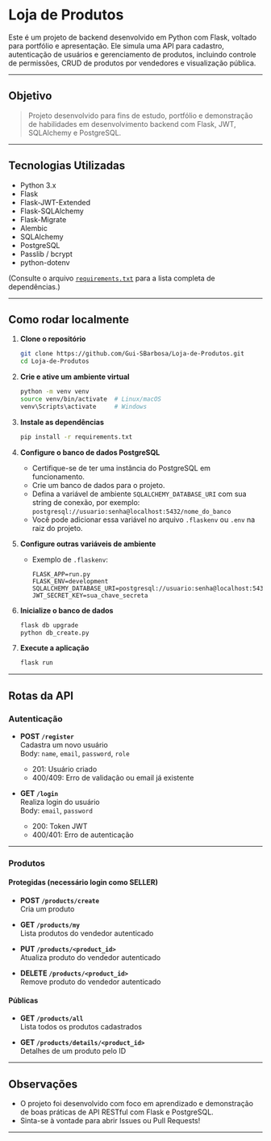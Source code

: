 # Loja de Produtos

Este é um projeto de backend desenvolvido em Python com Flask, voltado para portfólio e apresentação. Ele simula uma API para cadastro, autenticação de usuários e gerenciamento de produtos, incluindo controle de permissões, CRUD de produtos por vendedores e visualização pública.

---

## Objetivo

> Projeto desenvolvido para fins de estudo, portfólio e demonstração de habilidades em desenvolvimento backend com Flask, JWT, SQLAlchemy e PostgreSQL.

---

## Tecnologias Utilizadas

- Python 3.x
- Flask
- Flask-JWT-Extended
- Flask-SQLAlchemy
- Flask-Migrate
- Alembic
- SQLAlchemy
- PostgreSQL
- Passlib / bcrypt
- python-dotenv

(Consulte o arquivo [`requirements.txt`](./requirements.txt) para a lista completa de dependências.)

---

## Como rodar localmente

1. **Clone o repositório**
   ```bash
   git clone https://github.com/Gui-SBarbosa/Loja-de-Produtos.git
   cd Loja-de-Produtos
   ```

2. **Crie e ative um ambiente virtual**
   ```bash
   python -m venv venv
   source venv/bin/activate  # Linux/macOS
   venv\Scripts\activate     # Windows
   ```

3. **Instale as dependências**
   ```bash
   pip install -r requirements.txt
   ```

4. **Configure o banco de dados PostgreSQL**
   - Certifique-se de ter uma instância do PostgreSQL em funcionamento.
   - Crie um banco de dados para o projeto.
   - Defina a variável de ambiente `SQLALCHEMY_DATABASE_URI` com sua string de conexão, por exemplo:  
     `postgresql://usuario:senha@localhost:5432/nome_do_banco`
   - Você pode adicionar essa variável no arquivo `.flaskenv` ou `.env` na raiz do projeto.

5. **Configure outras variáveis de ambiente**
   - Exemplo de `.flaskenv`:
     ```
     FLASK_APP=run.py
     FLASK_ENV=development
     SQLALCHEMY_DATABASE_URI=postgresql://usuario:senha@localhost:5432/nome_do_banco
     JWT_SECRET_KEY=sua_chave_secreta
     ```

6. **Inicialize o banco de dados**
   ```bash
   flask db upgrade
   python db_create.py
   ```

7. **Execute a aplicação**
   ```bash
   flask run
   ```

---

## Rotas da API

### Autenticação

- **POST `/register`**  
  Cadastra um novo usuário  
  Body: `name`, `email`, `password`, `role`  
  - 201: Usuário criado  
  - 400/409: Erro de validação ou email já existente

- **GET `/login`**  
  Realiza login do usuário  
  Body: `email`, `password`  
  - 200: Token JWT  
  - 400/401: Erro de autenticação

---

### Produtos

#### Protegidas (necessário login como SELLER)

- **POST `/products/create`**  
  Cria um produto

- **GET `/products/my`**  
  Lista produtos do vendedor autenticado

- **PUT `/products/<product_id>`**  
  Atualiza produto do vendedor autenticado

- **DELETE `/products/<product_id>`**  
  Remove produto do vendedor autenticado

#### Públicas

- **GET `/products/all`**  
  Lista todos os produtos cadastrados

- **GET `/products/details/<product_id>`**  
  Detalhes de um produto pelo ID

---

## Observações

- O projeto foi desenvolvido com foco em aprendizado e demonstração de boas práticas de API RESTful com Flask e PostgreSQL.
- Sinta-se à vontade para abrir Issues ou Pull Requests!

---
